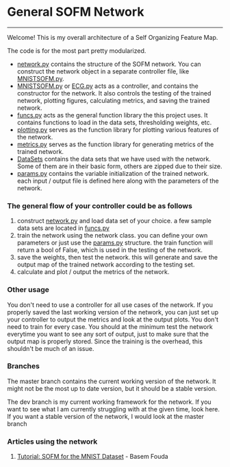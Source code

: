 # General SOFM Network

---

Welcome! This is my overall architecture of a Self Organizing Feature Map.

The code is for the most part pretty modularized. 

* [network.py](https://github.com/king2b3/SOFM/blob/MNIST/network.py) contains the structure of the SOFM network. You can construct the network object in a separate controller file, like [MNISTSOFM.py](https://github.com/king2b3/SOFM/blob/MNIST/MNISTSOFM.py).
* [MNISTSOFM.py](https://github.com/king2b3/SOFM/blob/MNIST/MNISTSOFM.py) or [ECG.py](https://github.com/king2b3/SOFM/blob/MNIST/ECG.py) acts as a controller, and contains the constructor for the network. It also controls the testing of the trained network, plotting figures, calculating metrics, and saving the trained network. 
* [funcs.py](https://github.com/king2b3/SOFM/blob/MNIST/funcs.py) acts as the general function library the this project uses. It contains functions to load in the data sets, thresholding weights, etc.
* [plotting.py](https://github.com/king2b3/SOFM/blob/MNIST/plotting.py) serves as the function library for plotting various features of the network.
* [metrics.py](https://github.com/king2b3/SOFM/blob/MNIST/metrics.py) serves as the function library for generating metrics of the trained network.
* [DataSets](https://github.com/king2b3/SOFM/tree/MNIST/DataSets) contains the data sets that we have used with the network. Some of them are in their basic form, others are zipped due to their size.
* [params.py](https://github.com/king2b3/SOFM/tree/MNIST/params.py) contains the variable initialization of the trained network. each input / output file is defined here along with the parameters of the network. 

### The general flow of your controller could be as follows
1. construct [network.py](https://github.com/king2b3/SOFM/blob/MNIST/network.py) and load data set of your choice. a few sample data sets are located in [funcs.py](https://github.com/king2b3/SOFM/blob/MNIST/funcs.py)
2. train the network using the network class. you can define your own parameters or just use the [params.py](https://github.com/king2b3/SOFM/tree/MNIST/params.py) structure. the train function will return a bool of False, which is used in the testing of the network.
3. save the weights, then test the network. this will generate and save the output map of the trained network according to the testing set. 
4. calculate and plot / output the metrics of the network. 

### Other usage
You don't need to use a controller for all use cases of the network. If you properly saved the last working version of the network, you can just set up your controller to output the metrics and look at the output plots. You don't need to train for every case. You should at the minimum test the network everytime you want to see any sort of output, just to make sure that the output map is properly stored. Since the training is the overhead, this shouldn't be much of an issue. 

### Branches

The master branch contains the current working version of the network. It might not be the most up to date version, but it should be a stable version.

The dev branch is my current working framework for the network. If you want to see what I am currently struggling with at the given time, look here. If you want a stable version of the network, I would look at the master branch

### Articles using the network
1. [Tutorial: SOFM for the MNIST Dataset](https://medium.com/@bfouda/sofm-for-the-mnist-dataset-b2b896e5bcef) - Basem Fouda
